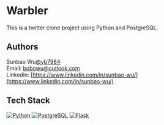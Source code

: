 # Warbler
This is a twitter clone project using Python and PostgreSQL.


## Authors

Sunbao Wu[@yb7984](https://www.github.com/yb7984)  
Email: [bobowu@outlook.com](mailto:bobowu@outlook.com)  
Linkedin: [https://www.linkedin.com/in/sunbao-wu/](https://www.linkedin.com/in/sunbao-wu/)


## Tech Stack
[![Python](https://img.shields.io/badge/%20-Python-blue)](https://www.python.org/)
[![PostgreSQL](https://img.shields.io/badge/%20-PostgreSQL-blue)](https://www.postgresql.org/)
[![Flask](https://img.shields.io/badge/%20-Flask-green)](https://flask.palletsprojects.com/en/2.0.x/)
